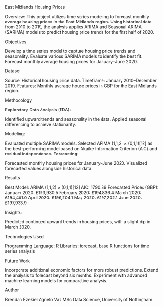 East Midlands Housing Prices

Overview: 
This project utilizes time series modeling to forecast monthly average housing prices in the East Midlands region. Using historical data from 2010 to 2019, the analysis applies ARIMA and Seasonal ARIMA (SARIMA) models to predict housing price trends for the first half of 2020.

Objectives

Develop a time series model to capture housing price trends and seasonality.
Evaluate various SARIMA models to identify the best fit.
Forecast monthly average housing prices for January–June 2020.

Dataset

Source: Historical housing price data.
Timeframe: January 2010–December 2019.
Features: Monthly average house prices in GBP for the East Midlands region.

Methodology

Exploratory Data Analysis (EDA):

Identified upward trends and seasonality in the data.
Applied seasonal differencing to achieve stationarity.

Modeling:

Evaluated multiple SARIMA models.
Selected ARIMA (1,1,2) × (0,1,1)[12] as the best-performing model based on Akaike Information Criterion (AIC) and residual independence.
Forecasting:

Forecasted monthly housing prices for January–June 2020.
Visualized forecasted values alongside historical data.

Results

Best Model: ARIMA (1,1,2) × (0,1,1)[12]
AIC: 1790.89
Forecasted Prices (GBP):
January 2020: £193,930.5
February 2020: £194,836.4
March 2020: £194,401.0
April 2020: £196,204.1
May 2020: £197,202.1
June 2020: £197,933.9

Insights:

Predicted continued upward trends in housing prices, with a slight dip in March 2020.

Technologies Used

Programming Language: R
Libraries: forecast, base R functions for time series analysis

Future Work

Incorporate additional economic factors for more robust predictions.
Extend the analysis to forecast beyond six months.
Experiment with advanced machine learning models for comparative analysis.

Author

Brendan Ezekiel Agnelo Vaz
MSc Data Science, University of Nottingham

